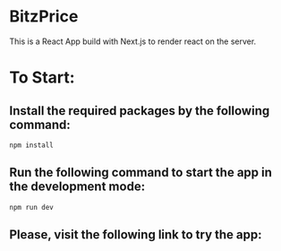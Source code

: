# BitzPrice

This is a React App build with Next.js to render react on the server.

# To Start:

## Install the required packages by the following command:

```
npm install
```

## Run the following command to start the app in the development mode:

```
npm run dev
```

## Please, visit the following link to try the app:
